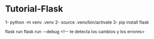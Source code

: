 # Tutorial-Flask
1- python -m venv .venv
2- source .venv/bin/activate
3- pip install flask

flask run
flask run --debug <!-- te detecta los cambios y los errores>